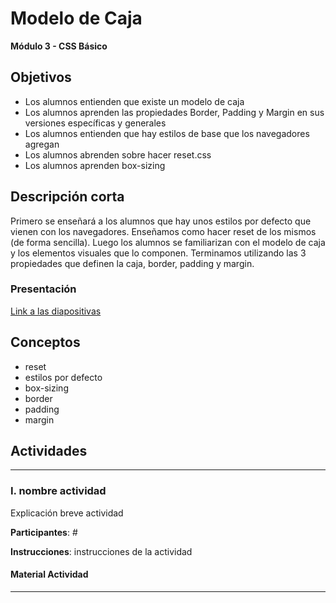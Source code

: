 # Modelo de Caja

**Módulo 3 - CSS Básico**

## Objetivos

- Los alumnos entienden que existe un modelo de caja
- Los alumnos aprenden las propiedades Border, Padding y Margin en sus versiones específicas y generales
- Los alumnos entienden que hay estilos de base que los navegadores agregan
- Los alumnos abrenden sobre hacer reset.css
- Los alumnos aprenden box-sizing

## Descripción corta

Primero se enseñará a los alumnos que hay unos estilos por defecto que vienen con los navegadores.
Enseñamos como hacer reset de los mismos (de forma sencilla).
Luego los alumnos se familiarizan con el modelo de caja y los elementos visuales que lo componen. 
Terminamos utilizando las 3 propiedades que definen la caja, border, padding y margin.

### Presentación

[Link a las diapositivas]()

## Conceptos

- reset
- estilos por defecto
- box-sizing
- border
- padding 
- margin

## Actividades

---

### I. nombre actividad

Explicación breve actividad

**Participantes**: #

**Instrucciones**: instrucciones de la actividad

#### Material Actividad

---
